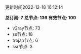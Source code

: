 更新时间2022-12-18 16:12:14

**总订阅: 7**
**总节点: 136**
**有效节点: 100**
- v2ray节点: 73
- ss节点: 18
- trojan节点: 6
- ssr节点: 3
